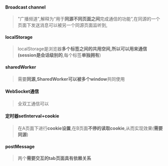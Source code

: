#### Broadcast channel

> "广播频道",解释为“用于**同源不同页面之间**完成通信的功能”,在同源的一个页面下发送消息可以被另一个同源页面监听到,

#### localStorage

> localStorage是浏览器**多个标签之间的共用空间,**所以可以用来通信(session是**会话级别的**,每个标签**单独拥有**)

#### sharedWorker

> 需要**同源,**SharedWorker可以被多个**window**共同使用

#### WebSocket通信

> 全双工通信可以

#### 定时器setInterval+cookie

> 在A页面下进行**cookie设置**,在B页面**不停的读取cookie**,从而实现效果(**需要同源**)

#### postMessage

> 两个**需要交互的tab页面具有依赖关系**